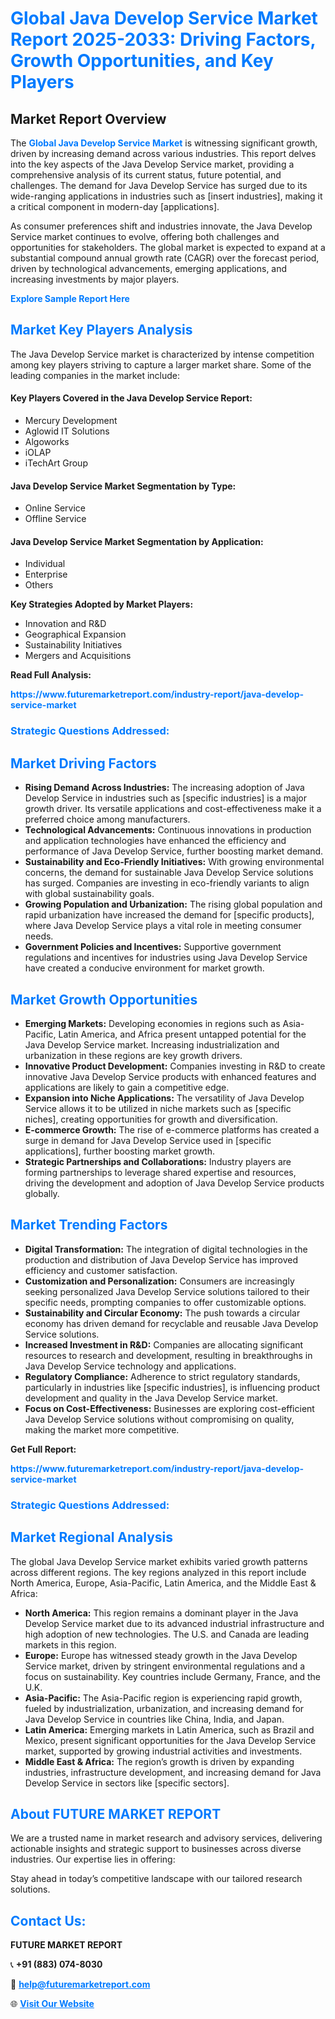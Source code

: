 <h1 style="color: #007BFF;">Global Java Develop Service Market Report 2025-2033: Driving Factors, Growth Opportunities, and Key Players</h1>

<section id="overview">
<h2>Market Report Overview</h2>
<p>The <a href="https://www.futuremarketreport.com/industry-report/java-develop-service-market" style="color: #007BFF; text-decoration: none;"><strong>Global Java Develop Service Market</strong></a> is witnessing significant growth, driven by increasing demand across various industries. This report delves into the key aspects of the Java Develop Service market, providing a comprehensive analysis of its current status, future potential, and challenges. The demand for Java Develop Service has surged due to its wide-ranging applications in industries such as [insert industries], making it a critical component in modern-day [applications].</p>
<p>As consumer preferences shift and industries innovate, the Java Develop Service market continues to evolve, offering both challenges and opportunities for stakeholders. The global market is expected to expand at a substantial compound annual growth rate (CAGR) over the forecast period, driven by technological advancements, emerging applications, and increasing investments by major players.</p>
</section>

<section id="overview">
<p><a href="https://www.futuremarketreport.com/request-sample/reportId=27854" style="color: #007BFF; text-decoration: none;"><strong>Explore Sample Report Here</strong></a></p>
</section>

<section id="key-players">
<h2 style="color: #007BFF;">Market Key Players Analysis</h2>
<p>The Java Develop Service market is characterized by intense competition among key players striving to capture a larger market share. Some of the leading companies in the market include:</p>
<h4>Key Players Covered in the Java Develop Service Report:</h4>
<ul><li>Mercury Development</li><li>Aglowid IT Solutions</li><li>Algoworks</li><li>iOLAP</li><li>iTechArt Group</li></ul>
<h4>Java Develop Service Market Segmentation by Type:</h4>
<ul><li>Online Service</li><li>Offline Service</li></ul>

<h4>Java Develop Service Market Segmentation by Application:</h4>
<ul><li>Individual</li><li>Enterprise</li><li>Others</li></ul>
<p><strong>Key Strategies Adopted by Market Players:</strong></p>
<ul>
<li>Innovation and R&D</li>
<li>Geographical Expansion</li>
<li>Sustainability Initiatives</li>
<li>Mergers and Acquisitions</li>
</ul>
</section>

<section>
<p><strong>Read Full Analysis: </strong></p><a href="https://www.futuremarketreport.com/industry-report/java-develop-service-market" style="color: #007BFF; text-decoration: none;"><strong>https://www.futuremarketreport.com/industry-report/java-develop-service-market</strong></a>
<h3 style="color: #007BFF;">Strategic Questions Addressed:</h3>
</section>

<section id="driving-factors">
<h2 style="color: #007BFF;">Market Driving Factors</h2>
<ul>
<li><strong>Rising Demand Across Industries:</strong> The increasing adoption of Java Develop Service in industries such as [specific industries] is a major growth driver. Its versatile applications and cost-effectiveness make it a preferred choice among manufacturers.</li>
<li><strong>Technological Advancements:</strong> Continuous innovations in production and application technologies have enhanced the efficiency and performance of Java Develop Service, further boosting market demand.</li>
<li><strong>Sustainability and Eco-Friendly Initiatives:</strong> With growing environmental concerns, the demand for sustainable Java Develop Service solutions has surged. Companies are investing in eco-friendly variants to align with global sustainability goals.</li>
<li><strong>Growing Population and Urbanization:</strong> The rising global population and rapid urbanization have increased the demand for [specific products], where Java Develop Service plays a vital role in meeting consumer needs.</li>
<li><strong>Government Policies and Incentives:</strong> Supportive government regulations and incentives for industries using Java Develop Service have created a conducive environment for market growth.</li>
</ul>
</section>

<section id="growth-opportunities">
<h2 style="color: #007BFF;">Market Growth Opportunities</h2>
<ul>
<li><strong>Emerging Markets:</strong> Developing economies in regions such as Asia-Pacific, Latin America, and Africa present untapped potential for the Java Develop Service market. Increasing industrialization and urbanization in these regions are key growth drivers.</li>
<li><strong>Innovative Product Development:</strong> Companies investing in R&D to create innovative Java Develop Service products with enhanced features and applications are likely to gain a competitive edge.</li>
<li><strong>Expansion into Niche Applications:</strong> The versatility of Java Develop Service allows it to be utilized in niche markets such as [specific niches], creating opportunities for growth and diversification.</li>
<li><strong>E-commerce Growth:</strong> The rise of e-commerce platforms has created a surge in demand for Java Develop Service used in [specific applications], further boosting market growth.</li>
<li><strong>Strategic Partnerships and Collaborations:</strong> Industry players are forming partnerships to leverage shared expertise and resources, driving the development and adoption of Java Develop Service products globally.</li>
</ul>
</section>

<section id="trending-factors">
<h2 style="color: #007BFF;">Market Trending Factors</h2>
<ul>
<li><strong>Digital Transformation:</strong> The integration of digital technologies in the production and distribution of Java Develop Service has improved efficiency and customer satisfaction.</li>
<li><strong>Customization and Personalization:</strong> Consumers are increasingly seeking personalized Java Develop Service solutions tailored to their specific needs, prompting companies to offer customizable options.</li>
<li><strong>Sustainability and Circular Economy:</strong> The push towards a circular economy has driven demand for recyclable and reusable Java Develop Service solutions.</li>
<li><strong>Increased Investment in R&D:</strong> Companies are allocating significant resources to research and development, resulting in breakthroughs in Java Develop Service technology and applications.</li>
<li><strong>Regulatory Compliance:</strong> Adherence to strict regulatory standards, particularly in industries like [specific industries], is influencing product development and quality in the Java Develop Service market.</li>
<li><strong>Focus on Cost-Effectiveness:</strong> Businesses are exploring cost-efficient Java Develop Service solutions without compromising on quality, making the market more competitive.</li>
</ul>
</section>

<section>
<p><strong>Get Full Report: </strong></p><a href="https://www.futuremarketreport.com/industry-report/java-develop-service-market" style="color: #007BFF; text-decoration: none;"><strong>https://www.futuremarketreport.com/industry-report/java-develop-service-market</strong></a>
<h3 style="color: #007BFF;">Strategic Questions Addressed:</h3>
</section>


<section id="regional-analysis">
<h2 style="color: #007BFF;">Market Regional Analysis</h2>
<p>The global Java Develop Service market exhibits varied growth patterns across different regions. The key regions analyzed in this report include North America, Europe, Asia-Pacific, Latin America, and the Middle East & Africa:</p>
<ul>
<li><strong>North America:</strong> This region remains a dominant player in the Java Develop Service market due to its advanced industrial infrastructure and high adoption of new technologies. The U.S. and Canada are leading markets in this region.</li>
<li><strong>Europe:</strong> Europe has witnessed steady growth in the Java Develop Service market, driven by stringent environmental regulations and a focus on sustainability. Key countries include Germany, France, and the U.K.</li>
<li><strong>Asia-Pacific:</strong> The Asia-Pacific region is experiencing rapid growth, fueled by industrialization, urbanization, and increasing demand for Java Develop Service in countries like China, India, and Japan.</li>
<li><strong>Latin America:</strong> Emerging markets in Latin America, such as Brazil and Mexico, present significant opportunities for the Java Develop Service market, supported by growing industrial activities and investments.</li>
<li><strong>Middle East & Africa:</strong> The region’s growth is driven by expanding industries, infrastructure development, and increasing demand for Java Develop Service in sectors like [specific sectors].</li>
</ul>
</section>

<footer>
<h2 style="color: #007BFF;">About FUTURE MARKET REPORT</h2>
<p>We are a trusted name in market research and advisory services, delivering actionable insights and strategic support to businesses across diverse industries. Our expertise lies in offering:</p>

<p>Stay ahead in today’s competitive landscape with our tailored research solutions.</p>

<h2 style="color: #007BFF;">Contact Us:</h2>
<p><strong>FUTURE MARKET REPORT</strong></p>
<p>📞 <strong>+91 (883) 074-8030</strong></p>
<p>📧 <strong><a href="mailto:help@futuremarketreport.com" style="color: #007BFF;">help@futuremarketreport.com</a></strong></p>
<p>🌐 <strong><a href="https://www.futuremarketreport.com/" style="color: #007BFF;">Visit Our Website</a></strong></p>
</footer>